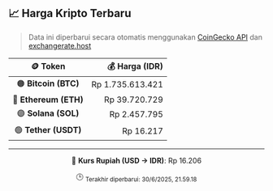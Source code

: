 

<!-- HARGA_KRIPTO -->
## 📈 Harga Kripto Terbaru

> Data ini diperbarui secara otomatis menggunakan [CoinGecko API](https://www.coingecko.com/) dan [exchangerate.host](https://exchangerate.host/)

<div align="center">

| 🪙 Token | 💰 Harga (IDR) |
|:------:|---------------:|
| 🟠 **Bitcoin (BTC)**   | Rp 1.735.613.421 |
| 🔵 **Ethereum (ETH)**  | Rp 39.720.729 |
| 🟣 **Solana (SOL)**    | Rp 2.457.795 |
| 🟢 **Tether (USDT)**   | Rp 16.217 |

---

💱 **Kurs Rupiah (USD → IDR)**: Rp 16.206

🕒 <sub>Terakhir diperbarui: 30/6/2025, 21.59.18</sub>

</div>
<!-- /HARGA_KRIPTO -->